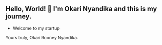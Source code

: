 ## Hello, World! 👋 I'm Okari Nyandika and this is my journey.

 - Welcome to my startup


 Yours truly,
 Okari Rooney Nyandika.